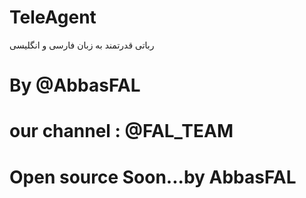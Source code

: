 # TeleAgent

رباتی قدرتمند به زبان فارسی و انگلیسی

# By @AbbasFAL
# our channel : @FAL_TEAM

# Open source Soon...by AbbasFAL

